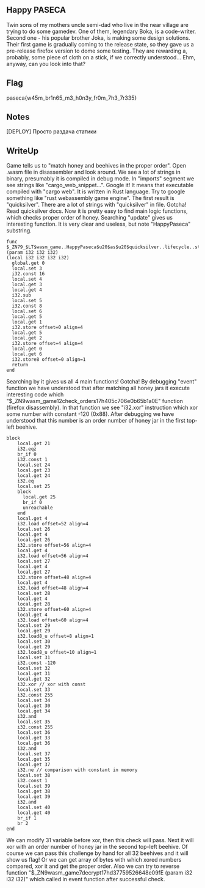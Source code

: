 ## Happy PASECA
Twin sons of my mothers uncle semi-dad who live in the near village are trying to do some gamedev. One of them, legendary Boka, is a code-writer. Second one - his popular brother Joka, is making some design solutions.
Their first game is gradually coming to the release state, so they gave us a pre-release firefox version to dome some testing. They are rewarding a, probably, some piece of cloth on a stick, if we correctly understood... Ehm, anyway, can you look into that?
## Flag
paseca{w45m_br1n65_m3_h0n3y_fr0m_7h3_7r335}
## Notes
[DEPLOY] Просто раздача статики

## WriteUp
Game tells us to "match honey and beehives in the proper order".
Open .wasm file in disassembler and look around. We see a lot of strings in binary, presumably it is compiled in debug mode.
In "imports" segment we see strings like "cargo_web_snippet...". Google it! It means that executable compiled with "cargo web".
It is written in Rust language. Try to google something like "rust webassembly game engine". The first result is "quicksilver".
There are a lot of strings with "quicksilver" in file. Gotcha! Read quicksilver docs.
Now it is pretty easy to find main logic functions, which checks proper order of honey.
Searching "update" gives us interesting function. It is very clear and useless, but note "HappyPaseca" substring.
```
func $_ZN79_$LT$wasm_game..HappyPaseca$u20$as$u20$quicksilver..lifecycle..state..State$GT$6update17h410f51e1afef93c0E (param i32 i32 i32)
(local i32 i32 i32 i32)
  global.get 0
  local.set 3
  i32.const 16
  local.set 4
  local.get 3
  local.get 4
  i32.sub
  local.set 5
  i32.const 8
  local.set 6
  local.get 5
  local.get 1
  i32.store offset=0 align=4
  local.get 5
  local.get 2
  i32.store offset=4 align=4
  local.get 0
  local.get 6
  i32.store8 offset=0 align=1
  return
end
```
Searching by it gives us all 4 main functions! Gotcha!
By debugging "event" function we have understood that after matching all honey jars it execute interesting code which "$_ZN9wasm_game12check_orders17h405c706e0b65b1a0E" function (firefox disassembly).
In that function we see "i32.xor" instruction which xor some number with constant -120 (0x88).
After debugging we have understood that this number is an order number of honey jar in the first top-left beehive.
```
block
    local.get 21
    i32.eqz
    br_if 0
    i32.const 1
    local.set 24
    local.get 23
    local.get 24
    i32.eq
    local.set 25
    block
      local.get 25
      br_if 0
      unreachable
    end
    local.get 4
    i32.load offset=52 align=4
    local.set 26
    local.get 4
    local.get 26
    i32.store offset=56 align=4
    local.get 4
    i32.load offset=56 align=4
    local.set 27
    local.get 4
    local.get 27
    i32.store offset=48 align=4
    local.get 4
    i32.load offset=48 align=4
    local.set 28
    local.get 4
    local.get 28
    i32.store offset=60 align=4
    local.get 4
    i32.load offset=60 align=4
    local.set 29
    local.get 29
    i32.load8_u offset=8 align=1
    local.set 30
    local.get 29
    i32.load8_u offset=10 align=1
    local.set 31
    i32.const -120
    local.set 32
    local.get 31
    local.get 32
    i32.xor // xor with const
    local.set 33
    i32.const 255
    local.set 34
    local.get 30
    local.get 34
    i32.and
    local.set 35
    i32.const 255
    local.set 36
    local.get 33
    local.get 36
    i32.and
    local.set 37
    local.get 35
    local.get 37
    i32.ne // comparison with constant in memory
    local.set 38
    i32.const 1
    local.set 39
    local.get 38
    local.get 39
    i32.and
    local.set 40
    local.get 40
    br_if 1
    br 2
end
```
We can modify 31 variable before xor, then this check will pass.
Next it will xor with an order number of honey jar in the second top-left beehive.
Of course we can pass this challenge by hand for all 32 beehives and it will show us flag!
Or we can get array of bytes with which xored numbers compared, xor it and get the proper order.
Also we can try to reverse function "$_ZN9wasm_game7decrypt17hd37759526648e09fE (param i32 i32 i32)" which called in event function after successful check.
